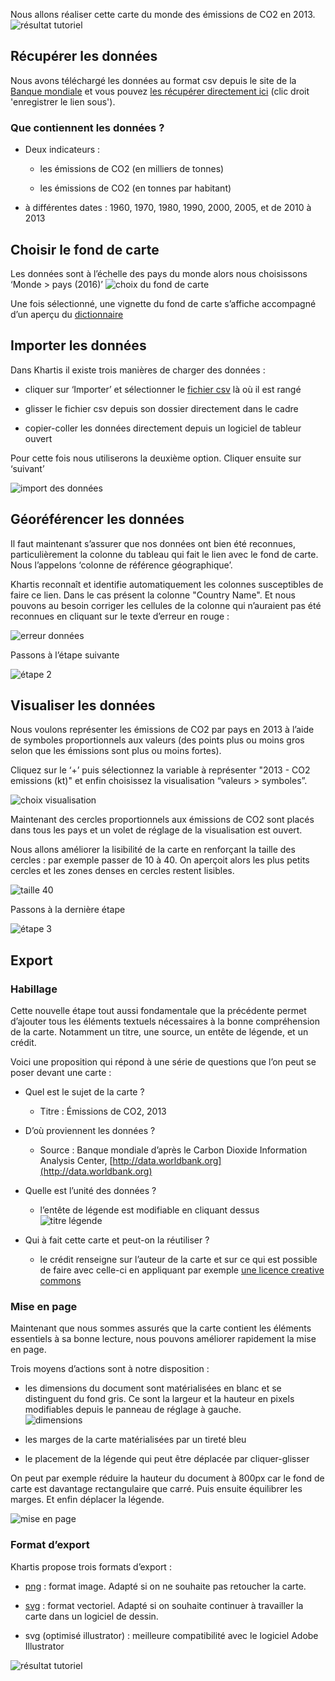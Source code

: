 Nous allons réaliser cette carte du monde des émissions de CO2 en 2013.
![résultat tutoriel](./assets/export_tuto-CO2.png)

## Récupérer les données

Nous avons téléchargé les données au format csv depuis le site de la [Banque mondiale](http://databank.worldbank.org/data/reports.aspx?source=2&series=EN.ATM.CO2E.KT&country=) et vous pouvez [les récupérer directement ici](./assets/CO2-emissions-2013-world-bank.csv) (clic droit 'enregistrer le lien sous').

### Que contiennent les données ?

* Deux indicateurs :

   * les émissions de CO2 (en milliers de tonnes)

   * les émissions de CO2 (en tonnes par habitant)

* à différentes dates : 1960, 1970, 1980, 1990, 2000, 2005, et de 2010 à 2013

## Choisir le fond de carte

Les données sont à l’échelle des pays du monde alors nous choisissons ‘Monde > pays (2016)’
![choix du fond de carte](./assets/select-basemap.gif)

Une fois sélectionné, une vignette du fond de carte s’affiche accompagné d’un aperçu du [dictionnaire](definitions#dictionnaire-dun-fond-de-carte)

## Importer les données

Dans Khartis il existe trois manières de charger des données :

* cliquer sur ‘Importer’ et sélectionner le [fichier csv](definitions#fichier-csv) là où il est rangé

* glisser le fichier csv depuis son dossier directement dans le cadre

* copier-coller les données directement depuis un logiciel de tableur ouvert

Pour cette fois nous utiliserons la deuxième option. Cliquer ensuite sur ‘suivant’

![import des données](./assets/upload-drag-drop.gif)


## Géoréférencer les données

Il faut maintenant s’assurer que nos données ont bien été reconnues, particulièrement la colonne du tableau qui fait le lien avec le fond de carte. Nous l’appelons ‘colonne de référence géographique’.

Khartis reconnaît et identifie automatiquement les colonnes susceptibles de faire ce lien. Dans le cas présent la colonne "Country Name". Et nous pouvons au besoin corriger les cellules de la colonne qui n’auraient pas été reconnues en cliquant sur le texte d’erreur en rouge :

 ![erreur données](./assets/error-data.png)


Passons à l’étape suivante

![étape 2](./assets/step-2.gif)

## Visualiser les données

Nous voulons représenter les émissions de CO2 par pays en 2013 à l’aide de symboles proportionnels aux valeurs (des points plus ou moins gros selon que les émissions sont plus ou moins fortes).

Cliquez sur le ‘+’ puis sélectionnez la variable à représenter "2013 - CO2 emissions (kt)" et enfin choisissez la visualisation “valeurs > symboles”.

![choix visualisation](./assets/select-variable-viz.gif)

Maintenant des cercles proportionnels aux émissions de CO2 sont placés dans tous les pays et un volet de réglage de la visualisation est ouvert.

Nous allons améliorer la lisibilité de la carte en renforçant la taille des cercles : par exemple passer de 10 à 40. On aperçoit alors les plus petits cercles et les zones denses en cercles restent lisibles.

![taille 40](./assets/symbol-size-40.png)

Passons à la dernière étape

![étape 3](./assets/step-3.gif)

## Export

### Habillage

Cette nouvelle étape tout aussi fondamentale que la précédente permet d’ajouter tous les éléments textuels nécessaires à la bonne compréhension de la carte. Notamment un titre, une source, un entête de légende, et un crédit.

Voici une proposition qui répond à une série de questions que l’on peut se poser devant une carte :

* Quel est le sujet de la carte ?

    * Titre : Émissions de CO2, 2013

* D’où proviennent les données ?

    * Source : Banque mondiale d’après le Carbon Dioxide Information Analysis Center, [http://data.worldbank.org](http://data.worldbank.org)

* Quelle est l’unité des données ?

    * l’entête de légende est modifiable en cliquant dessus   
![titre légende](./assets/legend-edit-title.gif)

* Qui à fait cette carte et peut-on la réutiliser ?

    * le crédit renseigne sur l’auteur de la carte et sur ce qui est possible de faire avec celle-ci en appliquant par exemple [une licence creative commons](https://creativecommons.org/choose/)

### Mise en page

Maintenant que nous sommes assurés que la carte contient les éléments essentiels à sa bonne lecture, nous pouvons améliorer rapidement la mise en page.

Trois moyens d’actions sont à notre disposition :

* les dimensions du document sont matérialisées en blanc et se distinguent du fond gris. Ce sont la largeur et la hauteur en pixels modifiables depuis le panneau de réglage à gauche.   
![dimensions](./assets/export-dimensions.png)

* les marges de la carte matérialisées par un tireté bleu

* le placement de la légende qui peut être déplacée par cliquer-glisser

On peut par exemple réduire la hauteur du document à 800px car le fond de carte est davantage rectangulaire que carré. Puis ensuite équilibrer les marges. Et enfin déplacer la légende.

![mise en page](./assets/export-layout-steps.gif)

### Format d’export

Khartis propose trois formats d’export :

* [png](https://fr.wikipedia.org/wiki/Portable_Network_Graphics) : format image. Adapté si on ne souhaite pas retoucher la carte.

* [svg](definitions#fichier-svg) : format vectoriel. Adapté si on souhaite continuer à travailler la carte dans un logiciel de dessin.

* svg (optimisé illustrator) : meilleure compatibilité avec le logiciel Adobe Illustrator

![résultat tutoriel](./assets/export_tuto-CO2.png)
